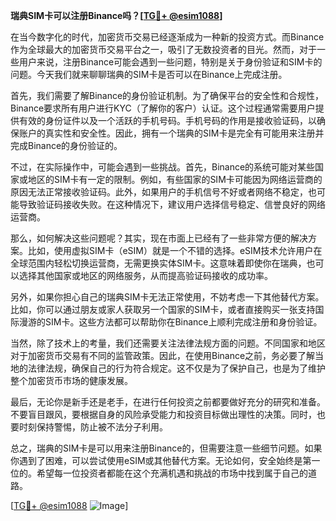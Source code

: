**瑞典SIM卡可以注册Binance吗？[[TG💪+ @esim1088](https://t.me/s/esim1088)]**

在当今数字化的时代，加密货币交易已经逐渐成为一种新的投资方式。而Binance作为全球最大的加密货币交易平台之一，吸引了无数投资者的目光。然而，对于一些用户来说，注册Binance可能会遇到一些问题，特别是关于身份验证和SIM卡的问题。今天我们就来聊聊瑞典的SIM卡是否可以在Binance上完成注册。

首先，我们需要了解Binance的身份验证机制。为了确保平台的安全性和合规性，Binance要求所有用户进行KYC（了解你的客户）认证。这个过程通常需要用户提供有效的身份证件以及一个活跃的手机号码。手机号码的作用是接收验证码，以确保账户的真实性和安全性。因此，拥有一个瑞典的SIM卡是完全有可能用来注册并完成Binance的身份验证的。

不过，在实际操作中，可能会遇到一些挑战。首先，Binance的系统可能对某些国家或地区的SIM卡有一定的限制。例如，有些国家的SIM卡可能因为网络运营商的原因无法正常接收验证码。此外，如果用户的手机信号不好或者网络不稳定，也可能导致验证码接收失败。在这种情况下，建议用户选择信号稳定、信誉良好的网络运营商。

那么，如何解决这些问题呢？其实，现在市面上已经有了一些非常方便的解决方案。比如，使用虚拟SIM卡（eSIM）就是一个不错的选择。eSIM技术允许用户在全球范围内轻松切换运营商，无需更换实体SIM卡。这意味着即使你在瑞典，也可以选择其他国家或地区的网络服务，从而提高验证码接收的成功率。

另外，如果你担心自己的瑞典SIM卡无法正常使用，不妨考虑一下其他替代方案。比如，你可以通过朋友或家人获取另一个国家的SIM卡，或者直接购买一张支持国际漫游的SIM卡。这些方法都可以帮助你在Binance上顺利完成注册和身份验证。

当然，除了技术上的考量，我们还需要关注法律法规方面的问题。不同国家和地区对于加密货币交易有不同的监管政策。因此，在使用Binance之前，务必要了解当地的法律法规，确保自己的行为符合规定。这不仅是为了保护自己，也是为了维护整个加密货币市场的健康发展。

最后，无论你是新手还是老手，在进行任何投资之前都要做好充分的研究和准备。不要盲目跟风，要根据自身的风险承受能力和投资目标做出理性的决策。同时，也要时刻保持警惕，防止被不法分子利用。

总之，瑞典的SIM卡是可以用来注册Binance的，但需要注意一些细节问题。如果你遇到了困难，可以尝试使用eSIM或其他替代方案。无论如何，安全始终是第一位的。希望每一位投资者都能在这个充满机遇和挑战的市场中找到属于自己的道路。

[[TG💪+ @esim1088](https://t.me/s/esim1088) ![Image](https://i.postimg.cc/4NQfJmqS/Snipaste-2025-05-13-00-14-12.png)]